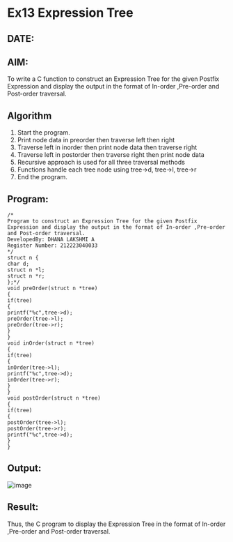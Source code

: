 # Ex13 Expression Tree
## DATE:
## AIM:
To write a C function to construct an Expression Tree for the given Postfix Expression and display the output in the format of In-order ,Pre-order and Post-order traversal.

## Algorithm
1. Start the program.
2. Print node data in preorder then traverse left then right
3. Traverse left in inorder then print node data then traverse right
4. Traverse left in postorder then traverse right then print node data
5. Recursive approach is used for all three traversal methods 
6. Functions handle each tree node using tree->d, tree->l, tree->r
7. End the program.  

## Program:
```
/*
Program to construct an Expression Tree for the given Postfix Expression and display the output in the format of In-order ,Pre-order and Post-order traversal.
DevelopedBy: DHANA LAKSHMI A
Register Number: 212223040033
*/
struct n { 
char d; 
struct n *l; 
struct n *r; 
};*/ 
void preOrder(struct n *tree) 
{ 
if(tree) 
{ 
printf("%c",tree->d); 
preOrder(tree->l); 
preOrder(tree->r); 
} 
} 
void inOrder(struct n *tree) 
{ 
if(tree) 
{ 
inOrder(tree->l); 
printf("%c",tree->d); 
inOrder(tree->r); 
} 
} 
void postOrder(struct n *tree) 
{ 
if(tree) 
{ 
postOrder(tree->l); 
postOrder(tree->r); 
printf("%c",tree->d); 
} 
} 
```

## Output:

![image](https://github.com/user-attachments/assets/2bf91a68-60a1-4db7-8657-6f6534878353)


## Result:
Thus, the C program to display the Expression Tree in the format of In-order ,Pre-order and Post-order traversal.
